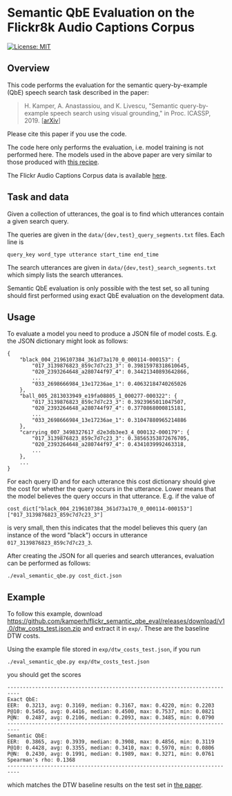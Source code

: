 # Semantic QbE Evaluation on the Flickr8k Audio Captions Corpus

[![License: MIT](https://img.shields.io/badge/License-MIT-blue.svg)](license.md)


## Overview

This code performs the evaluation for the semantic query-by-example (QbE)
speech search task described in the paper:

> H. Kamper, A. Anastassiou, and K. Livescu, "Semantic query-by-example speech
> search using visual grounding," in Proc. ICASSP, 2019.
> [[arXiv](https://arxiv.org/abs/1904.07078)]

Please cite this paper if you use the code.

The code here only performs the evaluation, i.e. model training is not
performed here. The models used in the above paper are very similar to those
produced with [this
recipe](https://github.com/kamperh/recipe_semantic_flickraudio).

The Flickr Audio Captions Corpus data is available
[here](https://groups.csail.mit.edu/sls/downloads/flickraudio/).


## Task and data

Given a collection of utterances, the goal is to find which utterances contain
a given search query.

The queries are given in the `data/{dev,test}_query_segments.txt` files. Each
line is

    query_key word_type utterance start_time end_time

The search utterances are given in `data/{dev,test}_search_segments.txt` which
simply lists the search utterances.

Semantic QbE evaluation is only possible with the test set, so all tuning
should first performed using exact QbE evaluation on the development data.


## Usage

To evaluate a model you need to produce a JSON file of model costs. E.g. the
JSON dictionary might look as follows:

    {
        "black_004_2196107384_361d73a170_0_000114-000153": {
            "017_3139876823_859c7d7c23_3": 0.39815978318610645, 
            "020_2393264648_a280744f97_4": 0.34421340893642866, 
            ...
            "033_2698666984_13e17236ae_1": 0.40632184740265026
        }, 
        "ball_005_2813033949_e19fa08805_1_000277-000322": {
            "017_3139876823_859c7d7c23_3": 0.3923965011047507, 
            "020_2393264648_a280744f97_4": 0.3770868000815181,
            ...
            "033_2698666984_13e17236ae_1": 0.31047880965214886
        }, 
        "carrying_007_3498327617_d2e3db3ee3_4_000132-000179": {
            "017_3139876823_859c7d7c23_3": 0.38565353872676705, 
            "020_2393264648_a280744f97_4": 0.4341039992463318,
            ...
        },
        ...
    }

For each query ID and for each utterance this cost dictionary should give the
cost for whether the query occurs in the utterance. Lower means that the model
believes the query occurs in that utterance. E.g. if the value of

    cost_dict["black_004_2196107384_361d73a170_0_000114-000153"]["017_3139876823_859c7d7c23_3"]

is very small, then this indicates that the model believes this query (an
instance of the word "black") occurs in utterance
`017_3139876823_859c7d7c23_3`.

After creating the JSON for all queries and search utterances, evaluation can
be performed as follows:

    ./eval_semantic_qbe.py cost_dict.json


## Example

To follow this example, download
<https://github.com/kamperh/flickr_semantic_qbe_eval/releases/download/v1.0/dtw_costs_test.json.zip>
and extract it in `exp/`. These are the baseline DTW costs.

Using the example file stored in `exp/dtw_costs_test.json`, if you run

    ./eval_semantic_qbe.py exp/dtw_costs_test.json

you should get the scores

    --------------------------------------------------------------------------
    Exact QbE:
    EER:  0.3213, avg: 0.3169, median: 0.3167, max: 0.4220, min: 0.2203
    P@10: 0.5456, avg: 0.4416, median: 0.4500, max: 0.7537, min: 0.0821
    P@N:  0.2487, avg: 0.2106, median: 0.2093, max: 0.3485, min: 0.0790
    --------------------------------------------------------------------------
    Semantic QbE:
    EER:  0.3865, avg: 0.3939, median: 0.3908, max: 0.4856, min: 0.3119
    P@10: 0.4428, avg: 0.3355, median: 0.3410, max: 0.5970, min: 0.0806
    P@N:  0.2430, avg: 0.1991, median: 0.1989, max: 0.3271, min: 0.0761
    Spearman's rho: 0.1368
    --------------------------------------------------------------------------

which matches the DTW baseline results on the test set in [the
paper](https://arxiv.org/abs/1904.07078).


